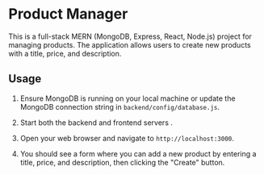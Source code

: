 # Product Manager

This is a full-stack MERN (MongoDB, Express, React, Node.js) project for managing products. The application allows users to create new products with a title, price, and description.

## Usage

1. Ensure MongoDB is running on your local machine or update the MongoDB connection string in `backend/config/database.js`.

2. Start both the backend and frontend servers .

3. Open your web browser and navigate to `http://localhost:3000`.

4. You should see a form where you can add a new product by entering a title, price, and description, then clicking the "Create" button.


